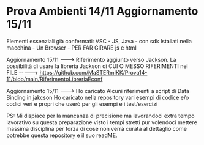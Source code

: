 # Prova Ambienti 14/11  Aggiornamento 15/11

Elementi essenziali già confermati:
VSC - JS, Java - con sdk Istallati nella macchina - Un Browser - PER FAR GIRARE js e html


Aggiornamento 15/11  ---> Riferimento aggiunto verso Jackson.
La possibilità di usare la libreria Jackson di CUI O MESSO RIFERIMENTI nel FILE -----> 
https://github.com/MaSTERmIKK/Prova14-11/blob/main/RiferimentoLibreriaEconf


Aggiornamento 15/11  ---> Ho caricato Alcuni riferimenti a script di Data Binding in jakcson
Ho caricato nella repository vari esempi di codice e/o codici veri e propri che userò per gli esempi e i test/esercizi 


PS:  Mi dispiace per la mancanza di precisione ma lavorandoci extra tempo lavorativo su questa preparazione visto i tempi stretti pur volendoci mettere massima disciplina per forza di cose non verrà curata al dettaglio come potrebbe questa repository e il suo readME.
